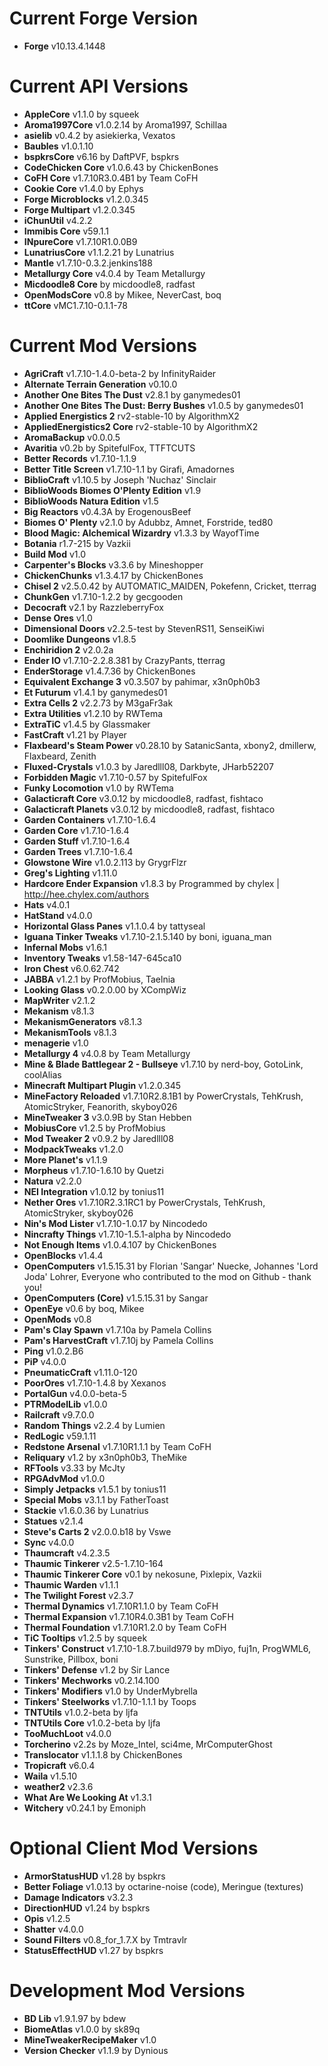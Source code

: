 Current Forge Version
=
- **Forge** v10.13.4.1448

Current API Versions
=
- **AppleCore** v1.1.0 by squeek
- **Aroma1997Core** v1.0.2.14 by Aroma1997, Schillaa
- **asielib** v0.4.2 by asiekierka, Vexatos
- **Baubles** v1.0.1.10
- **bspkrsCore** v6.16 by DaftPVF, bspkrs
- **CodeChicken Core** v1.0.6.43 by ChickenBones
- **CoFH Core** v1.7.10R3.0.4B1 by Team CoFH
- **Cookie Core** v1.4.0 by Ephys
- **Forge Microblocks** v1.2.0.345
- **Forge Multipart** v1.2.0.345
- **iChunUtil** v4.2.2
- **Immibis Core** v59.1.1
- **INpureCore** v1.7.10R1.0.0B9
- **LunatriusCore** v1.1.2.21 by Lunatrius
- **Mantle** v1.7.10-0.3.2.jenkins188
- **Metallurgy Core** v4.0.4 by Team Metallurgy
- **Micdoodle8 Core**  by micdoodle8, radfast
- **OpenModsCore** v0.8 by Mikee, NeverCast, boq
- **ttCore** vMC1.7.10-0.1.1-78

Current Mod Versions
=
- **AgriCraft** v1.7.10-1.4.0-beta-2 by InfinityRaider
- **Alternate Terrain Generation** v0.10.0
- **Another One Bites The Dust** v2.8.1 by ganymedes01
- **Another One Bites The Dust: Berry Bushes** v1.0.5 by ganymedes01
- **Applied Energistics 2** rv2-stable-10 by AlgorithmX2
- **AppliedEnergistics2 Core** rv2-stable-10 by AlgorithmX2
- **AromaBackup** v0.0.0.5
- **Avaritia** v0.2b by SpitefulFox, TTFTCUTS
- **Better Records** v1.7.10-1.1.9
- **Better Title Screen** v1.7.10-1.1 by Girafi, Amadornes
- **BiblioCraft** v1.10.5 by Joseph 'Nuchaz' Sinclair
- **BiblioWoods Biomes O'Plenty Edition** v1.9
- **BiblioWoods Natura Edition** v1.5
- **Big Reactors** v0.4.3A by ErogenousBeef
- **Biomes O' Plenty** v2.1.0 by Adubbz, Amnet, Forstride, ted80
- **Blood Magic: Alchemical Wizardry** v1.3.3 by WayofTime
- **Botania** r1.7-215 by Vazkii
- **Build Mod** v1.0
- **Carpenter's Blocks** v3.3.6 by Mineshopper
- **ChickenChunks** v1.3.4.17 by ChickenBones
- **Chisel 2** v2.5.0.42 by AUTOMATIC_MAIDEN, Pokefenn, Cricket, tterrag
- **ChunkGen** v1.7.10-1.2.2 by gecgooden
- **Decocraft** v2.1 by RazzleberryFox
- **Dense Ores** v1.0
- **Dimensional Doors** v2.2.5-test by StevenRS11, SenseiKiwi
- **Doomlike Dungeons** v1.8.5
- **Enchiridion 2** v2.0.2a
- **Ender IO** v1.7.10-2.2.8.381 by CrazyPants, tterrag
- **EnderStorage** v1.4.7.36 by ChickenBones
- **Equivalent Exchange 3** v0.3.507 by pahimar, x3n0ph0b3
- **Et Futurum** v1.4.1 by ganymedes01
- **Extra Cells 2** v2.2.73 by M3gaFr3ak
- **Extra Utilities** v1.2.10 by RWTema
- **ExtraTiC** v1.4.5 by Glassmaker
- **FastCraft** v1.21 by Player
- **Flaxbeard's Steam Power** v0.28.10 by SatanicSanta, xbony2, dmillerw, Flaxbeard, Zenith
- **Fluxed-Crystals** v1.0.3 by Jaredlll08, Darkbyte, JHarb52207
- **Forbidden Magic** v1.7.10-0.57 by SpitefulFox
- **Funky Locomotion** v1.0 by RWTema
- **Galacticraft Core** v3.0.12 by micdoodle8, radfast, fishtaco
- **Galacticraft Planets** v3.0.12 by micdoodle8, radfast, fishtaco
- **Garden Containers** v1.7.10-1.6.4
- **Garden Core** v1.7.10-1.6.4
- **Garden Stuff** v1.7.10-1.6.4
- **Garden Trees** v1.7.10-1.6.4
- **Glowstone Wire** v1.0.2.113 by GrygrFlzr
- **Greg's Lighting** v1.11.0
- **Hardcore Ender Expansion** v1.8.3 by Programmed by chylex | http://hee.chylex.com/authors
- **Hats** v4.0.1
- **HatStand** v4.0.0
- **Horizontal Glass Panes** v1.1.0.4 by tattyseal
- **Iguana Tinker Tweaks** v1.7.10-2.1.5.140 by boni, iguana_man
- **Infernal Mobs** v1.6.1
- **Inventory Tweaks** v1.58-147-645ca10
- **Iron Chest** v6.0.62.742
- **JABBA** v1.2.1 by ProfMobius, Taelnia
- **Looking Glass** v0.2.0.00 by XCompWiz
- **MapWriter** v2.1.2
- **Mekanism** v8.1.3
- **MekanismGenerators** v8.1.3
- **MekanismTools** v8.1.3
- **menagerie** v1.0
- **Metallurgy 4** v4.0.8 by Team Metallurgy
- **Mine & Blade Battlegear 2 - Bullseye** v1.7.10 by nerd-boy, GotoLink, coolAlias
- **Minecraft Multipart Plugin** v1.2.0.345
- **MineFactory Reloaded** v1.7.10R2.8.1B1 by PowerCrystals, TehKrush, AtomicStryker, Feanorith, skyboy026
- **MineTweaker 3** v3.0.9B by Stan Hebben
- **MobiusCore** v1.2.5 by ProfMobius
- **Mod Tweaker 2** v0.9.2 by Jaredlll08
- **ModpackTweaks** v1.2.0
- **More Planet's** v1.1.9
- **Morpheus** v1.7.10-1.6.10 by Quetzi
- **Natura** v2.2.0
- **NEI Integration** v1.0.12 by tonius11
- **Nether Ores** v1.7.10R2.3.1RC1 by PowerCrystals, TehKrush, AtomicStryker, skyboy026
- **Nin's Mod Lister** v1.7.10-1.0.17 by Nincodedo
- **Nincrafty Things** v1.7.10-1.5.1-alpha by Nincodedo
- **Not Enough Items** v1.0.4.107 by ChickenBones
- **OpenBlocks** v1.4.4
- **OpenComputers** v1.5.15.31 by Florian 'Sangar' Nuecke, Johannes 'Lord Joda' Lohrer, Everyone who contributed to the mod on Github - thank you!
- **OpenComputers (Core)** v1.5.15.31 by Sangar
- **OpenEye** v0.6 by boq, Mikee
- **OpenMods** v0.8
- **Pam's Clay Spawn** v1.7.10a by Pamela Collins
- **Pam's HarvestCraft** v1.7.10j by Pamela Collins
- **Ping** v1.0.2.B6
- **PiP** v4.0.0
- **PneumaticCraft** v1.11.0-120
- **PoorOres** v1.7.10-1.4.8 by Xexanos
- **PortalGun** v4.0.0-beta-5
- **PTRModelLib** v1.0.0
- **Railcraft** v9.7.0.0
- **Random Things** v2.2.4 by Lumien
- **RedLogic** v59.1.11
- **Redstone Arsenal** v1.7.10R1.1.1 by Team CoFH
- **Reliquary** v1.2 by x3n0ph0b3, TheMike
- **RFTools** v3.33 by McJty
- **RPGAdvMod** v1.0.0
- **Simply Jetpacks** v1.5.1 by tonius11
- **Special Mobs** v3.1.1 by FatherToast
- **Stackie** v1.6.0.36 by Lunatrius
- **Statues** v2.1.4
- **Steve's Carts 2** v2.0.0.b18 by Vswe
- **Sync** v4.0.0
- **Thaumcraft** v4.2.3.5
- **Thaumic Tinkerer** v2.5-1.7.10-164
- **Thaumic Tinkerer Core** v0.1 by nekosune, Pixlepix, Vazkii
- **Thaumic Warden** v1.1.1
- **The Twilight Forest** v2.3.7
- **Thermal Dynamics** v1.7.10R1.1.0 by Team CoFH
- **Thermal Expansion** v1.7.10R4.0.3B1 by Team CoFH
- **Thermal Foundation** v1.7.10R1.2.0 by Team CoFH
- **TiC Tooltips** v1.2.5 by squeek
- **Tinkers' Construct** v1.7.10-1.8.7.build979 by mDiyo, fuj1n, ProgWML6, Sunstrike, Pillbox, boni
- **Tinkers' Defense** v1.2 by Sir Lance
- **Tinkers' Mechworks** v0.2.14.100
- **Tinkers' Modifiers** v1.0 by UnderMybrella
- **Tinkers' Steelworks** v1.7.10-1.1.1 by Toops
- **TNTUtils** v1.0.2-beta by ljfa
- **TNTUtils Core** v1.0.2-beta by ljfa
- **TooMuchLoot** v4.0.0
- **Torcherino** v2.2s by Moze_Intel, sci4me, MrComputerGhost
- **Translocator** v1.1.1.8 by ChickenBones
- **Tropicraft** v6.0.4
- **Waila** v1.5.10
- **weather2** v2.3.6
- **What Are We Looking At** v1.3.1
- **Witchery** v0.24.1 by Emoniph

Optional Client Mod Versions
=
- **ArmorStatusHUD** v1.28 by bspkrs
- **Better Foliage** v1.0.13 by octarine-noise (code), Meringue (textures)
- **Damage Indicators** v3.2.3
- **DirectionHUD** v1.24 by bspkrs
- **Opis** v1.2.5
- **Shatter** v4.0.0
- **Sound Filters** v0.8_for_1.7.X by Tmtravlr
- **StatusEffectHUD** v1.27 by bspkrs

Development Mod Versions
=
- **BD Lib** v1.9.1.97 by bdew
- **BiomeAtlas** v1.0.0 by sk89q
- **MineTweakerRecipeMaker** v1.0
- **Version Checker** v1.1.9 by Dynious
